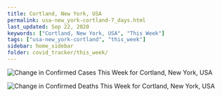 ```yaml
---
title: Cortland, New York, USA
permalink: usa-new_york-cortland-7_days.html
last_updated: Sep 22, 2020
keywords: ["Cortland, New York, USA", "This Week"]
tags: ["usa-new_york-cortland", "this_week"]
sidebar: home_sidebar
folder: covid_tracker/this_week/
---
```


![Change in Confirmed Cases This Week for Cortland, New York, USA](images/graphs/usa-new_york-cortland-delta_confirmed-7_days_graph.png)

![Change in Confirmed Deaths This Week for Cortland, New York, USA](images/graphs/usa-new_york-cortland-delta_deaths-7_days_graph.png)
